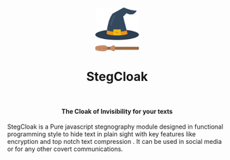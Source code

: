<h1 align="center">
  <br>
  <img src="assets/stegCloakIcon.svg" alt="stegcloak" width="100">
  <br>
  <br>
  <span>StegCloak</span>
  <br>
  <br>
</h1>

<h4 align="center">The Cloak of Invisibility for your texts</h4>

StegCloak is a Pure javascript stegnography module designed in functional programming style to hide text in plain sight with key features like encryption and top notch text compression . It can be used in social media or for any other covert communications.
